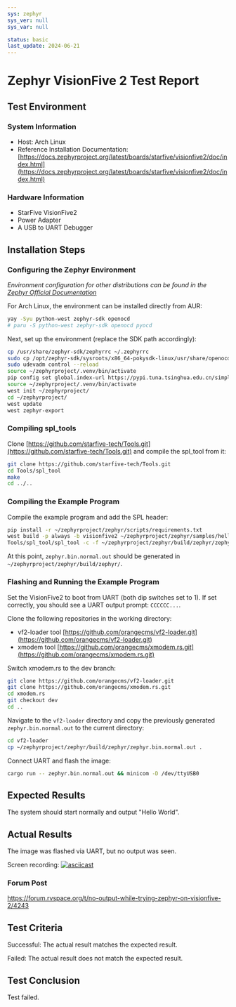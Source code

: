 ```yaml
---
sys: zephyr
sys_ver: null
sys_var: null

status: basic
last_update: 2024-06-21
---
```


# Zephyr VisionFive 2 Test Report

## Test Environment

### System Information

- Host: Arch Linux
- Reference Installation Documentation: [https://docs.zephyrproject.org/latest/boards/starfive/visionfive2/doc/index.html](https://docs.zephyrproject.org/latest/boards/starfive/visionfive2/doc/index.html)

### Hardware Information

- StarFive VisionFive2
- Power Adapter
- A USB to UART Debugger

## Installation Steps

### Configuring the Zephyr Environment

*Environment configuration for other distributions can be found in the [Zephyr Official Documentation](https://docs.zephyrproject.org/latest/develop/getting_started/index.html)*

For Arch Linux, the environment can be installed directly from AUR:
```bash
yay -Syu python-west zephyr-sdk openocd
# paru -S python-west zephyr-sdk openocd pyocd
```

Next, set up the environment (replace the SDK path accordingly):
```bash
cp /usr/share/zephyr-sdk/zephyrrc ~/.zephyrrc
sudo cp /opt/zephyr-sdk/sysroots/x86_64-pokysdk-linux/usr/share/openocd/contrib/60-openocd.rules /etc/udev/rules.d/
sudo udevadm control --reload
source ~/zephyrproject/.venv/bin/activate
pip config set global.index-url https://pypi.tuna.tsinghua.edu.cn/simple
source ~/zephyrproject/.venv/bin/activate
west init ~/zephyrproject/
cd ~/zephyrproject/
west update
west zephyr-export
```

### Compiling spl_tools

Clone [https://github.com/starfive-tech/Tools.git](https://github.com/starfive-tech/Tools.git) and compile the spl_tool from it:
```bash
git clone https://github.com/starfive-tech/Tools.git
cd Tools/spl_tool
make
cd ../..
```

### Compiling the Example Program

Compile the example program and add the SPL header:
```bash
pip install -r ~/zephyrproject/zephyr/scripts/requirements.txt
west build -p always -b visionfive2 ~/zephyrproject/zephyr/samples/hello_world
Tools/spl_tool/spl_tool -c -f ~/zephyrproject/zephyr/build/zephyr/zephyr.bin
```

At this point, `zephyr.bin.normal.out` should be generated in `~/zephyrproject/zephyr/build/zephyr/`.

### Flashing and Running the Example Program

Set the VisionFive2 to boot from UART (both dip switches set to 1). If set correctly, you should see a UART output prompt: `CCCCCC...`.

Clone the following repositories in the working directory:

- vf2-loader tool [https://github.com/orangecms/vf2-loader.git](https://github.com/orangecms/vf2-loader.git)
- xmodem tool [https://github.com/orangecms/xmodem.rs.git](https://github.com/orangecms/xmodem.rs.git)

Switch xmodem.rs to the dev branch:
```bash
git clone https://github.com/orangecms/vf2-loader.git 
git clone https://github.com/orangecms/xmodem.rs.git
cd xmodem.rs
git checkout dev
cd ..
```

Navigate to the `vf2-loader` directory and copy the previously generated `zephyr.bin.normal.out` to the current directory:
```bash
cd vf2-loader
cp ~/zephyrproject/zephyr/build/zephyr/zephyr.bin.normal.out .
```

Connect UART and flash the image:
```bash
cargo run -- zephyr.bin.normal.out && minicom -D /dev/ttyUSB0
```

## Expected Results

The system should start normally and output "Hello World".

## Actual Results

The image was flashed via UART, but no output was seen.

Screen recording:
[![asciicast](https://asciinema.org/a/a2i4u5ryVYGEBo73UzswGGFAn.svg)](https://asciinema.org/a/a2i4u5ryVYGEBo73UzswGGFAn)

### Forum Post

https://forum.rvspace.org/t/no-output-while-trying-zephyr-on-visionfive-2/4243

## Test Criteria

Successful: The actual result matches the expected result.

Failed: The actual result does not match the expected result.

## Test Conclusion

Test failed.
